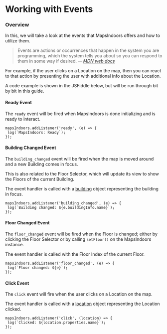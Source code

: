 # Working with Events

### Overview[​](https://docs.mapsindoors.com/working-with-events#overview) <a href="#overview" id="overview"></a>

In this, we will take a look at the events that MapsIndoors offers and how to utilize them.

> Events are actions or occurrences that happen in the system you are programming, which the system tells you about so you can respond to them in some way if desired. -- [_MDN web docs_](https://developer.mozilla.org/en-US/docs/Learn/JavaScript/Building\_blocks/Events)

For example, if the user clicks on a Location on the map, then you can react to that action by presenting the user with additional info about the Location.

A code example is shown in the JSFiddle below, but will be run through bit by bit in this guide.

#### Ready Event[​](https://docs.mapsindoors.com/working-with-events#ready-event) <a href="#ready-event" id="ready-event"></a>

The `ready` event will be fired when MapsIndoors is done initializing and is ready to interact.

```
mapsIndoors.addListener('ready', (e) => {
 log(`MapsIndoors: Ready`);
});
```

#### Building Changed Event[​](https://docs.mapsindoors.com/working-with-events#building-changed-event-1) <a href="#building-changed-event-1" id="building-changed-event-1"></a>

The `building_changed` event will be fired when the map is moved around and a new Building comes in focus.

This is also related to the Floor Selector, which will update its view to show the Floors of the current Building.

The event handler is called with a [building](https://app.mapsindoors.com/mapsindoors/js/sdk/latest/docs/global.html#Building) object representing the building in focus.

```
mapsIndoors.addListener('building_changed', (e) => {
 log(`Building changed: ${e.buildingInfo.name}`);
});
```

#### Floor Changed Event[​](https://docs.mapsindoors.com/working-with-events#floor-changed-event-1) <a href="#floor-changed-event-1" id="floor-changed-event-1"></a>

The `floor_changed` event will be fired when the Floor is changed; either by clicking the Floor Selector or by calling `setFloor()` on the MapsIndoors instance.

The event handler is called with the Floor Index of the current Floor.

```
mapsIndoors.addListener('floor_changed', (e) => {
 log(`Floor changed: ${e}`);
});
```

#### Click Event[​](https://docs.mapsindoors.com/working-with-events#click-event) <a href="#click-event" id="click-event"></a>

The `click` event will fire when the user clicks on a Location on the map.

The event handler is called with a [location](https://app.mapsindoors.com/mapsindoors/js/sdk/latest/docs/global.html#Location) object representing the Location clicked.

```
mapsIndoors.addListener('click', (location) => {
 log(`Clicked: ${location.properties.name}`);
});
```
